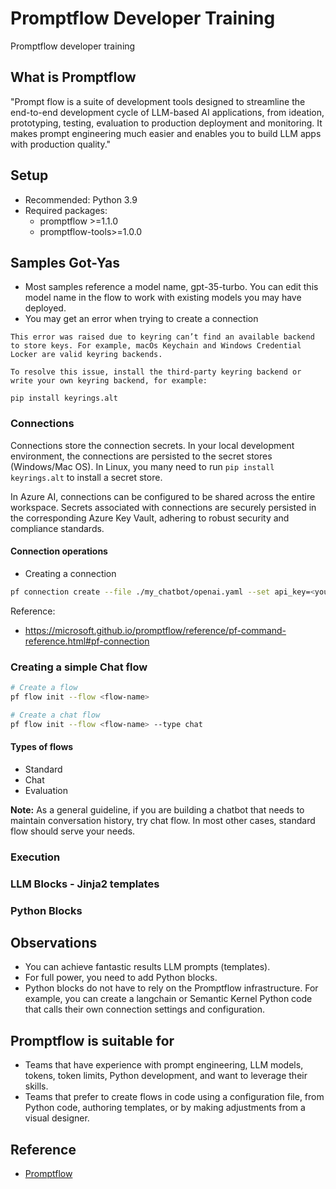 # Promptflow Developer Training

Promptflow developer training

## What is Promptflow

"Prompt flow is a suite of development tools designed to streamline the end-to-end development cycle of LLM-based AI applications, from ideation, prototyping, testing, evaluation to production deployment and monitoring. It makes prompt engineering much easier and enables you to build LLM apps with production quality."

## Setup

- Recommended: Python 3.9
- Required packages:
  - promptflow >=1.1.0
  - promptflow-tools>=1.0.0

## Samples Got-Yas

- Most samples reference a model name, gpt-35-turbo. You can edit this model name in the flow to work with existing models you may have deployed.
- You may get an error when trying to create a connection
```text
This error was raised due to keyring can’t find an available backend to store keys. For example, macOs Keychain and Windows Credential Locker are valid keyring backends.

To resolve this issue, install the third-party keyring backend or write your own keyring backend, for example:

pip install keyrings.alt
```

### Connections

Connections store the connection secrets. In your local development environment, the connections are persisted to the secret stores (Windows/Mac OS). In Linux, you many need to run `pip install keyrings.alt` to install a secret store. 

In Azure AI, connections can be configured to be shared across the entire workspace. Secrets associated with connections are securely persisted in the corresponding Azure Key Vault, adhering to robust security and compliance standards.

#### Connection operations

- Creating a connection
```bash
pf connection create --file ./my_chatbot/openai.yaml --set api_key=<your_api_key> --name open_ai_connection
```

Reference:
- https://microsoft.github.io/promptflow/reference/pf-command-reference.html#pf-connection


### Creating a simple Chat flow

```bash
# Create a flow
pf flow init --flow <flow-name>

# Create a chat flow
pf flow init --flow <flow-name> --type chat
```

#### Types of flows

- Standard
- Chat
- Evaluation

**Note:** As a general guideline, if you are building a chatbot that needs to maintain conversation history, try chat flow. In most other cases, standard flow should serve your needs.

### Execution

### LLM Blocks - Jinja2 templates

### Python Blocks

## Observations

- You can achieve fantastic results LLM prompts (templates).
- For full power, you need to add Python blocks.
- Python blocks do not have to rely on the Promptflow infrastructure. For example, you can create a langchain or Semantic Kernel Python code that calls their own connection settings and configuration.

## Promptflow is suitable for

- Teams that have experience with prompt engineering, LLM models, tokens, token limits, Python development, and want to leverage their skills.
- Teams that prefer to create flows in code using a configuration file, from Python code, authoring templates, or by making adjustments from a visual designer.

## Reference

- [Promptflow](https://microsoft.github.io/promptflow/index.html)
